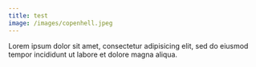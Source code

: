 ```yaml
---
title: test
image: /images/copenhell.jpeg
---
```

Lorem ipsum dolor sit amet, consectetur adipisicing elit, sed do eiusmod tempor incididunt ut labore et dolore magna aliqua.